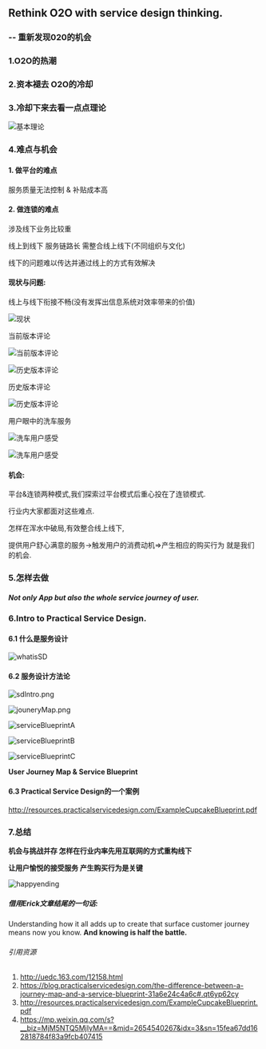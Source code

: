 ## Rethink O2O with service design thinking.
### -- 重新发现020的机会

### 1.O2O的热潮

### 2.资本褪去 O2O的冷却

### 3.冷却下来去看一点点理论

![基本理论](https://github.com/Nirvana-icy/candyImg/raw/master/DDO2O/lilun.png)

### 4.难点与机会

#### 1. 做平台的难点

服务质量无法控制 & 补贴成本高

#### 2.  做连锁的难点

涉及线下业务比较重

线上到线下 服务链路长  需整合线上线下(不同组织与文化)

线下的问题难以传达并通过线上的方式有效解决

####  现状与问题:

线上与线下衔接不畅(没有发挥出信息系统对效率带来的价值)

![现状](https://github.com/Nirvana-icy/candyImg/raw/master/DDO2O/xianzhuang.png)

当前版本评论

![当前版本评论](https://github.com/Nirvana-icy/candyImg/raw/master/DDO2O/pinglunA.jpeg)

![历史版本评论](https://github.com/Nirvana-icy/candyImg/raw/master/DDO2O/pinglunB.jpeg)

历史版本评论

![历史版本评论](https://github.com/Nirvana-icy/candyImg/raw/master/DDO2O/pinglunC.jpeg)

用户眼中的洗车服务

![洗车用户感受](https://github.com/Nirvana-icy/candyImg/raw/master/DDO2O/xicheA.jpeg)

![洗车用户感受](https://github.com/Nirvana-icy/candyImg/raw/master/DDO2O/xicheB.jpeg)

####  机会:
平台&连锁两种模式,我们探索过平台模式后重心投在了连锁模式.

行业内大家都面对这些难点.

怎样在浑水中破局,有效整合线上线下,

提供用户舒心满意的服务->触发用户的消费动机=>产生相应的购买行为 就是我们的机会.

### 5.怎样去做

##### Not only App but also the whole service journey of user.

### 6.Intro to Practical Service Design.

#### 6.1 什么是服务设计

![whatisSD](https://github.com/Nirvana-icy/candyImg/raw/master/DDO2O/whatisSD.png)

#### 6.2 服务设计方法论

![sdIntro.png](https://github.com/Nirvana-icy/candyImg/raw/master/DDO2O/sdIntro.png)

![jouneryMap.png](https://github.com/Nirvana-icy/candyImg/raw/master/DDO2O/jouneryMap.png)

![serviceBlueprintA](https://github.com/Nirvana-icy/candyImg/raw/master/DDO2O/serviceBlueprintA.png)

![serviceBlueprintB](https://github.com/Nirvana-icy/candyImg/raw/master/DDO2O/serviceBlueprintB.png)

![serviceBlueprintC](https://github.com/Nirvana-icy/candyImg/raw/master/DDO2O/serviceBlueprintC.png)

**User Journey Map & Service Blueprint**

#### 6.3 Practical Service Design的一个案例

http://resources.practicalservicedesign.com/ExampleCupcakeBlueprint.pdf

### 7.总结

**机会与挑战并存 怎样在行业内率先用互联网的方式重构线下**

**让用户愉悦的接受服务 产生购买行为是关键**

![happyending](https://github.com/Nirvana-icy/candyImg/raw/master/DDO2O/happyending.png)

##### 借用Erick文章结尾的一句话:

Understanding how it all adds up to create that surface customer journey means now you know. **And knowing is half the battle.**

###### 引用资源
1. http://uedc.163.com/12158.html
2. https://blog.practicalservicedesign.com/the-difference-between-a-journey-map-and-a-service-blueprint-31a6e24c4a6c#.qt6yp62cy
3. http://resources.practicalservicedesign.com/ExampleCupcakeBlueprint.pdf
4. https://mp.weixin.qq.com/s?__biz=MjM5NTQ5MjIyMA==&mid=2654540267&idx=3&sn=15fea67dd162818784f83a9fcb407415
